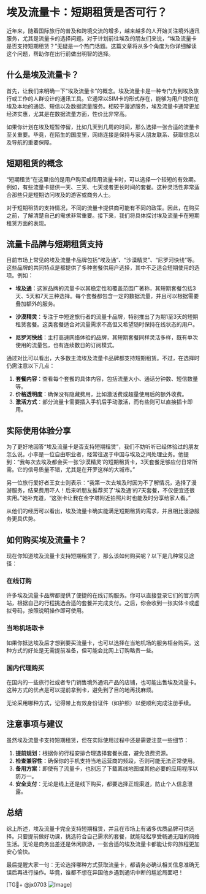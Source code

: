 # 埃及流量卡：短期租赁是否可行？

近年来，随着国际旅行的普及和跨境交流的增多，越来越多的人开始关注境外通讯服务，尤其是流量卡的选择问题。对于计划前往埃及的朋友们来说，“埃及流量卡是否支持短期租赁？”无疑是一个热门话题。这篇文章将从多个角度为你详细解读这个问题，帮助你在出行前做出明智的选择。

## 什么是埃及流量卡？

首先，让我们来明确一下“埃及流量卡”的概念。埃及流量卡是一种专门为到埃及旅行或工作的人群设计的通讯工具。它通常以SIM卡的形式存在，能够为用户提供在埃及本地的通话、短信以及数据流量服务。相较于漫游服务，埃及流量卡通常更加经济实惠，尤其是在数据流量方面，性价比非常高。

如果你计划在埃及短暂停留，比如几天到几周的时间，那么选择一张合适的流量卡至关重要。毕竟，在陌生的国度里，网络连接是保持与家人朋友联系、获取信息以及导航的重要保障。

## 短期租赁的概念

“短期租赁”在这里指的是用户购买或租用流量卡时，可以选择一个较短的有效期。例如，有些流量卡提供一天、三天、七天或者更长时间的套餐。这种灵活性非常适合那些只是短期访问埃及的游客或商务人士。

对于短期租赁的支持情况，不同的流量卡提供商可能有不同的政策。因此，在购买之前，了解清楚自己的需求非常重要。接下来，我们将具体探讨埃及流量卡在短期租赁方面的表现。

## 流量卡品牌与短期租赁支持

目前市场上常见的埃及流量卡品牌包括“埃及通”、“沙漠精灵”、“尼罗河快线”等。这些品牌的共同特点是都提供了多种套餐供用户选择，其中不乏适合短期使用的选项。例如：

- **埃及通**：这家品牌的流量卡以其稳定性和覆盖范围广著称，其短期套餐包括3天、5天和7天三种选择。每个套餐都包含一定的数据流量，并且可以根据需要叠加额外的服务。
  
- **沙漠精灵**：专注于中短途旅行者的流量卡品牌，特别推出了为期1至3天的短期租赁套餐。这类套餐适合对流量需求不高但又希望随时保持在线状态的用户。

- **尼罗河快线**：主打高速网络体验的品牌，其短期套餐同样灵活多样，既有单次使用的流量包，也有连续数日的订阅模式。

通过对比可以看出，大多数主流埃及流量卡品牌都支持短期租赁。不过，在选择时仍需注意以下几点：

1. **套餐内容**：查看每个套餐的具体内容，包括流量大小、通话分钟数、短信数量等。
2. **价格透明度**：确保没有隐藏费用，比如激活费或超量使用后的额外收费。
3. **激活方式**：部分流量卡需要插入手机后手动激活，而有些则可以直接插卡即用。

## 实际使用体验分享

为了更好地回答“埃及流量卡是否支持短期租赁”，我们不妨听听已经体验过的朋友怎么说。小李是一位自由职业者，经常往返于中国与埃及之间处理业务。他提到：“我每次去埃及都会买一张‘沙漠精灵’的短期租赁卡，3天套餐足够应付日常所需。它的信号质量不错，尤其是在开罗这样的大城市。”

另一位旅行爱好者王女士则表示：“我第一次去埃及时因为不了解情况，选择了漫游服务，结果费用吓人！后来听朋友推荐买了‘埃及通’的7天套餐，不仅便宜还很实用。”她补充道，“这张卡让我在金字塔附近拍照片时也能及时分享给家人看。”

从他们的经历可以看出，埃及流量卡确实能满足短期租赁的需求，并且相比漫游服务更具优势。

## 如何购买埃及流量卡？

现在你知道埃及流量卡支持短期租赁了，那么该如何购买呢？以下是几种常见途径：

### 在线订购
许多埃及流量卡品牌都提供了便捷的在线订购服务。你可以直接登录它们的官方网站，根据自己的行程挑选合适的套餐并完成支付。之后，你会收到一张实体卡或虚拟号码，按照说明操作即可使用。

### 当地机场取卡
如果你抵达埃及后才想到要买流量卡，也可以选择在当地机场的服务柜台购买。这种方式的好处是无需提前准备，但可能会比网上订购略贵一些。

### 国内代理购买
在国内的一些旅行社或者专门销售境外通讯产品的店铺，也可能出售埃及流量卡。这种方式的优点是可以提前拿到卡，避免到了目的地再找麻烦。

无论采用哪种方式，记得带上有效身份证件（如护照）以便顺利完成注册手续。

## 注意事项与建议

虽然埃及流量卡支持短期租赁，但在实际使用过程中还是需要注意一些细节：

1. **提前规划**：根据你的行程安排合理选择套餐长度，避免浪费资源。
2. **检查兼容性**：确保你的手机支持当地运营商的频段，否则可能无法正常使用。
3. **备用方案**：即使有了流量卡，也别忘了下载离线地图或其他必要的应用程序以防万一。
4. **安全支付**：无论是线上还是线下购买，都要选择正规渠道，防止个人信息泄露。

## 总结

综上所述，埃及流量卡完全支持短期租赁，并且在市场上有诸多优质品牌可供选择。只要提前做好功课，挑选符合自己需求的套餐，就能轻松享受畅通无阻的网络生活。无论是商务出差还是休闲旅游，一张合适的埃及流量卡都能让你的旅程更加安心愉快。

最后提醒大家一句：无论选择哪种方式获取流量卡，都请务必确认相关信息准确无误后再进行操作。毕竟，谁都不想在异国他乡遇到通讯中断的尴尬局面吧！

[TG💪+ @jx0703 ![Image](https://github.com/user-attachments/assets/dbca1d08-cadb-493c-b0ec-ad6f7a83f270)]